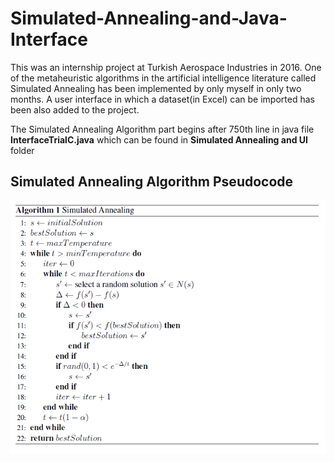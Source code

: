 # Simulated-Annealing-and-Java-Interface
This was an internship project at Turkish Aerospace Industries in 2016. One of the metaheuristic algorithms in the artificial intelligence literature called Simulated Annealing has been implemented by only myself in only two months. A user interface in which a dataset(in Excel) can be imported has been also added to the project.

The Simulated Annealing Algorithm part begins after 750th line in java file **InterfaceTrialC.java** which can be found in **Simulated Annealing and UI** folder

## Simulated Annealing Algorithm Pseudocode
<p align="center">
  <img src='images/sa.PNG'/>
</p>


